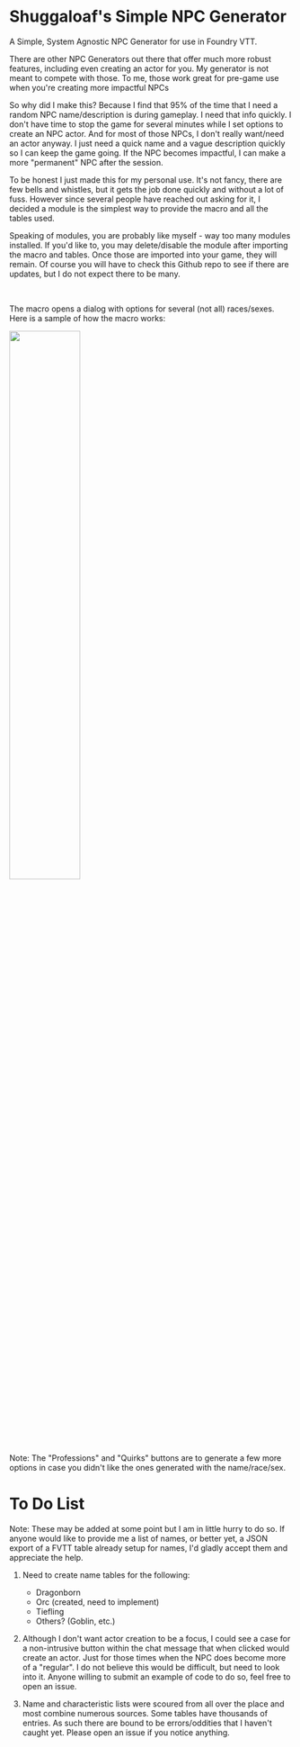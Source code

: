 # Shuggaloaf's Simple NPC Generator

A Simple, System Agnostic NPC Generator for use in Foundry VTT.

There are other NPC Generators out there that offer much more robust features, including even creating an actor for you. My generator is not meant to compete with those. To me, those work great for pre-game use when you're creating more impactful NPCs

So why did I make this? Because I find that 95% of the time that I need a random NPC name/description is during gameplay. I need that info quickly. I don't have time to stop the game for several minutes while I set  options to create an NPC actor. And for most of those NPCs, I don't really want/need an actor anyway. I just need a quick name and a vague description quickly so I can keep the game going. If the NPC becomes impactful, I can make a more "permanent" NPC after the session.

To be honest I just made this for my personal use. It's not fancy, there are few bells and whistles, but it gets the job done quickly and without a lot of fuss. However since several people have reached out asking for it, I decided a module is the simplest way to provide the macro and all the tables used. 

Speaking of modules, you are probably like myself - way too many modules installed. If you'd like to, you may delete/disable the module after importing the macro and tables. Once those are imported into your game, they will remain. Of course you will have to check this Github repo to see if there are updates, but I do not expect there to be many. 

&nbsp;

The macro opens a dialog with options for several (not all) races/sexes. Here is a sample of how the macro works:

<img src="https://raw.githubusercontent.com/Shuggaloaf/Simple_NPC_Generator/main/media/Capture-04.gif" width="50%"/>

&nbsp;

Note: The "Professions" and "Quirks" buttons are to generate a few more options in case you didn't like the ones generated with the name/race/sex. 

# To Do List
Note: These may be added at some point but I am in little hurry to do so. If anyone would like to provide me a list of names, or better yet, a JSON export of a FVTT table already setup for names, I'd gladly accept them and appreciate the help.

1. Need to create name tables for the following:
    - Dragonborn
    - Orc (created, need to implement)
    - Tiefling
    - Others? (Goblin, etc.)

2. Although I don't want actor creation to be a focus, I could see a case for a non-intrusive button within the chat message that when clicked would create an actor. Just for those times when the NPC does become more of a "regular". I do not believe this would be difficult, but need to look into it. Anyone willing to submit an example of code to do so, feel free to open an issue. 

3. Name and characteristic lists were scoured from all over the place and most combine numerous sources. Some tables have thousands of entries. As such there are bound to be errors/oddities that I haven't caught yet. Please open an issue if you notice anything. 
